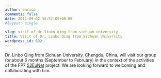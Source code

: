 ```yaml
---
author: enrico
comments: false
date: 2011-09-02 10:57:09+00:00
#layout: single

slug: visit-of-dr-linbo-qing-from-sichuan-university
title: Visit of Dr. Linbo Qing from Sichuan University
wordpress_id: 692
---
```


Dr. Linbo Qing from Sichuan University, Chengdu, China, will visit our group for about 6 months (September to February) in the context of the activities of the FP7 [S2EuNet](https://cordis.europa.eu/project/id/247083) project. We are looking forward to welcoming and collaborating with him.
